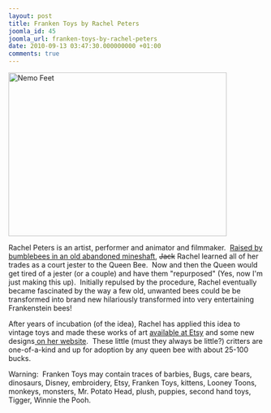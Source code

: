 ```yaml
---
layout: post
title: Franken Toys by Rachel Peters
joomla_id: 45
joomla_url: franken-toys-by-rachel-peters
date: 2010-09-13 03:47:30.000000000 +01:00
comments: true
---
```


<p><img src="http://ny-image3.etsy.com/il_430xN.173878523.jpg" border="0" alt="Nemo Feet" width="430" height="322" /></p>
<p>Rachel Peters is an artist, performer and animator and filmmaker.  <a href="http://rachelpeters.com/bio/" title="Rachel Peters">Raised by bumblebees in an old abandoned mineshaft</a>, <span style="text-decoration: line-through;">Jack</span> Rachel learned all of her trades as a court jester to the Queen Bee.  Now and then the Queen would get tired of a jester (or a couple) and have them "repurposed" (Yes, now I'm just making this up).  Initially repulsed by the procedure, Rachel eventually became fascinated by the way a few old, unwanted bees could be be transformed into brand new hilariously transformed into very entertaining Frankenstein bees!</p>
<p>After years of incubation (of the idea), Rachel has applied this idea to vintage toys and made these works of art <a href="http://www.etsy.com/shop/frankentoys" title="Etsy Shop Franken Toys">available at Etsy</a> and some new designs<a href="http://rachelpeters.com/franken-toys-up-for-adoption/1745/" title="Franken Toys up for adoption"> on her website</a>.  These little (must they always be little?) critters are one-of-a-kind and up for adoption by any queen bee with about 25-100 bucks.</p>
<p>Warning:  Franken Toys may contain traces of<span class="tags"> barbies, Bugs, care bears, dinosaurs, Disney, embroidery, Etsy, Franken Toys, kittens, Looney Toons, monkeys, monsters, Mr. Potato Head, plush, puppies, second hand toys, Tigger, Winnie the Pooh.</span></p>
